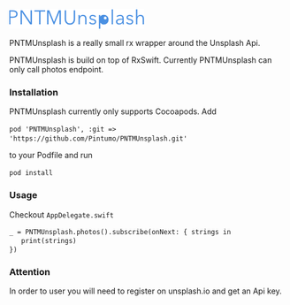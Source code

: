 ![image](PNTMUnsplashLogo.png)

PNTMUnsplash is a really small rx wrapper around the Unsplash Api.

PNTMUnsplash is build on top of RxSwift. Currently PNTMUnsplash can only call photos endpoint.


### Installation

PNTMUnsplash currently only supports Cocoapods. Add

`pod 'PNTMUnsplash', :git =>  'https://github.com/Pintumo/PNTMUnsplash.git'`

to your Podfile and run

`pod install`


### Usage

Checkout `AppDelegate.swift`

```
_ = PNTMUnsplash.photos().subscribe(onNext: { strings in
   print(strings)
})

```

### Attention

In order to user you will need to register on unsplash.io and get an Api key.
